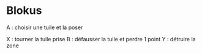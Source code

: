 # Blokus


A : choisir une tuile et la poser

X : tourner la tuile prise
B : défausser la tuile et perdre 1 point
Y : détruire la zone



